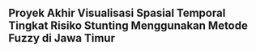 ## Proyek Akhir Visualisasi Spasial Temporal Tingkat Risiko Stunting Menggunakan Metode Fuzzy di Jawa Timur

